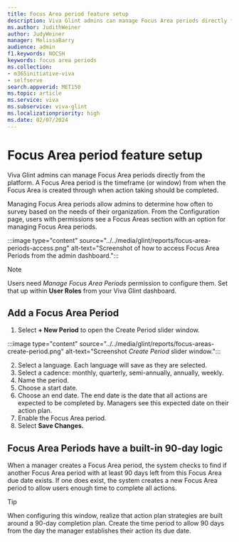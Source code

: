 ```yaml
---
title: Focus Area period feature setup
description: Viva Glint admins can manage Focus Area periods directly from the platform. A Focus Area period is the timeframe (or window) from the time the Focus Area is created through when action taking should be completed.. 
ms.author: JudithWeiner
author: JudyWeiner
manager: MelissaBarry
audience: admin
f1.keywords: NOCSH
keywords: focus area periods
ms.collection:  
- m365initiative-viva
- selfserve 
search.appverid: MET150 
ms.topic: article
ms.service: viva
ms.subservice: viva-glint
ms.localizationpriority: high
ms.date: 02/07/2024
---
```


# Focus Area period feature setup

Viva Glint admins can manage Focus Area periods directly from the platform. A Focus Area period is the timeframe (or window) from when the Focus Area is created through when action taking should be completed.

Managing Focus Area periods allow admins to determine how often to survey based on the needs of their organization. From the Configuration page, users with permissions see a Focus Areas section with an option for managing Focus Area periods. 

:::image type="content" source="../../media/glint/reports/focus-area-periods-access.png" alt-text="Screenshot of how to access Focus Area Periods from the admin dashboard.":::

>[!NOTE]
>Users need *Manage Focus Area Periods* permission to configure them. Set that up within **User Roles** from your Viva Glint dashboard.

## Add a Focus Area Period

1. Select **+ New Period** to open the Create Period slider window.

:::image type="content" source="../../media/glint/reports/focus-areas-create-period.png" alt-text="Screenshot *Create Period* slider window.":::

2. Select a language. Each language will save as they are selected.
1. Select a cadence: monthly, quarterly, semi-annually, annually, weekly.
1. Name the period.
1. Choose a start date. 
1. Choose an end date. The end date is the date that all actions are expected to be completed by. Managers see this expected date on their action plan.
1. Enable the Focus Area period.
1. Select **Save Changes.**

## Focus Area Periods have a built-in 90-day logic

When a manager creates a Focus Area period, the system checks to find if another Focus Area period with at least 90 days left from this Focus Area due date exists. If one does exist, the system creates a new Focus Area period to allow users enough time to complete all actions.

> [!TIP]
> When configuring this window, realize that action plan strategies are built around a 90-day completion plan. Create the time period to allow 90 days from the day the manager establishes their action its due date.
